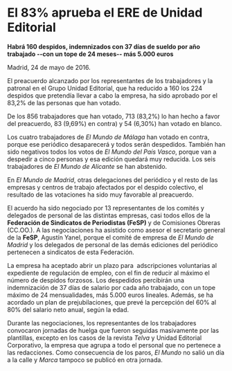 # El 83% aprueba el ERE de Unidad Editorial

**Habrá 160 despidos, indemnizados con 37 días de sueldo por año trabajado --con un tope de 24 meses-- más 5.000 euros**

Madrid, 24 de mayo de 2016.


El preacuerdo alcanzado por los representantes de los trabajadores y la patronal en el Grupo Unidad Editorial, que ha reducido a 160 los 224 despidos que pretendía llevar a cabo la empresa, ha sido aprobado por el 83,2% de las personas que han votado.

De los 856 trabajadores que han votado, 713 (83,2%) lo han hecho a favor del preacuerdo, 83 (9,69%) en contra) y 54 (6,30%) han votado en blanco.

Los cuatro trabajadores de *El Mundo de Málaga* han votado en contra, porque ese periódico desaparecerá y todos serán despedidos. También han sido negativos todos los votos de *El Mundo del País Vasco*, porque van a despedir a cinco personas y esa edición quedará muy reducida. Los seis trabajadores de *El Mundo de Alicante* se han abstenido.

En *El Mundo de Madrid*, otras delegaciones del periódico y el resto de las empresas y centros de trabajo afectados por el despido colectivo, el resultado de las votaciones ha sido muy favorable al preacuerdo.

El acuerdo ha sido negociado por 13 representantes de los comités y delegados de personal de las distintas empresas, casi todos ellos de la **Federación de Sindicatos de Periodistas (FeSP)** y de Comisiones Obreras (CC.OO.). A las negociaciones ha asistido como asesor el secretario general de la **FeSP**, Agustín Yanel, porque el comité de empresa de *El Mundo de Madrid* y los delegados de personal de las demás ediciones del periódico pertenecen a sindicatos de esta Federación.

La empresa ha aceptado abrir un plazo para  adscripciones voluntarias al expediente de regulación de empleo, con el fin de reducir al máximo el número de despidos forzosos. Los despedidos percibirán una indemnización de 37 días de salario por cada año trabajado, con un tope máximo de 24 mensualidades, más 5.000 euros lineales. Además, se ha acordado un plan de prejubilaciones, que prevé la percepción del 60% al 80% del salario neto anual, según la edad.

Durante las negociaciones, los representantes de los trabajadores convocaron jornadas de huelga que fueron seguidas masivamente por las plantillas, excepto en los casos de la revista *Telva* y Unidad Editorial Corporativo, la empresa que agrupa a todo el personal que no pertenece a las redacciones. Como consecuencia de los paros, *El Mundo* no salió un día a la calle y *Marca* tampoco se publicó en otra jornada.
